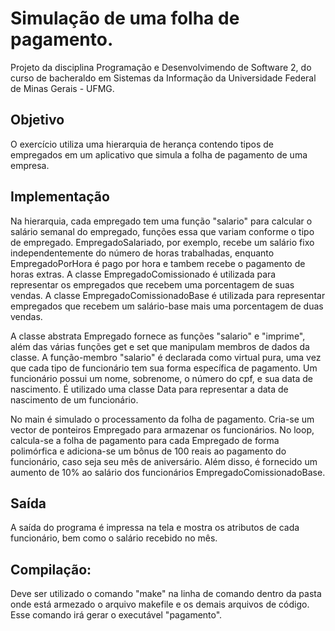 # Simulação de uma folha de pagamento.

Projeto da disciplina Programação e Desenvolvimendo de Software 2, do curso de bacheraldo em Sistemas da Informação da Universidade Federal de Minas Gerais - UFMG.

## Objetivo

O exercício utiliza uma hierarquia de herança contendo tipos de empregados em um aplicativo que simula a folha de pagamento de uma empresa. 

## Implementação

Na hierarquia, cada empregado tem uma função "salario" para calcular o salário semanal do empregado, funções essa que variam conforme o tipo de empregado. EmpregadoSalariado, por exemplo, recebe um salário fixo independentemente do número de horas trabalhadas, enquanto EmpregadoPorHora é pago por hora e tambem recebe o pagamento de horas extras. A classe EmpregadoComissionado é utilizada para representar os empregados que recebem uma porcentagem de suas vendas. A classe EmpregadoComissionadoBase é utilizada para representar empregados que recebem um salário-base mais uma porcentagem de duas vendas.

A classe abstrata Empregado fornece as funções "salario" e "imprime", além das várias funções get e set que manipulam membros de dados da classe. A função-membro "salario" é declarada como virtual pura, uma vez que cada tipo de funcionário tem sua forma específica de pagamento. Um funcionário possui um nome, sobrenome, o número do cpf, e sua data de nascimento. É utilizado uma classe Data para representar a data de nascimento de um funcionário. 

No main é simulado o processamento da folha de pagamento. Cria-se um vector de ponteiros Empregado para armazenar os funcionários. No loop, calcula-se a folha de pagamento para cada Empregado de forma polimórfica e adiciona-se um bônus de 100 reais ao pagamento do funcionário, caso seja seu mês de aniversário. Além disso, é fornecido um aumento de 10% ao salário dos funcionários EmpregadoComissionadoBase.

## Saída
A saída do programa é impressa na tela e mostra os atributos de cada funcionário, bem como o salário recebido no mês.

## Compilação:
Deve ser utilizado o comando "make" na linha de comando dentro da pasta onde está armezado o arquivo makefile e os demais arquivos de código. Esse comando irá gerar o executável "pagamento".

